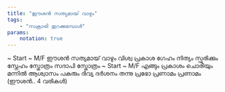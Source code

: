 ```yaml
---
title: "ഈശൻ സത്യമായ് വാഴും"
tags:
    - "സക്രാരി തുറക്കുമ്പോൾ"
params:
    notation: true
---
```

~ Start ~
M/F
ഈശൻ സത്യമായ് വാഴും
വിശ്വ പ്രകാശ ഗേഹം
നിത്യം സ്ഫുരിക്കും സ്നേഹം
സ്തോത്രം സദാപി സ്തോത്രം
~ Start ~
M/F
എങ്ങും പ്രകാശം ചൊരിയും
മന്നിൽ ആശ്വാസം പകരും
ദിവ്യ ദർശനം തന്നു
പ്രഭോ പ്രണാമം പ്രണാമം
(ഈശൻ.. 4 വരികൾ)
